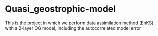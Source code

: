 # Quasi_geostrophic-model
This is the project in which we perform data assimilation method (EnKS) with a 2-layer QG model, including the autocorrelated model error
